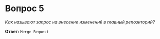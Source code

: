 # Вопрос 5

*Как называют запрос на внесение изменений в главный репозиторий?*

**Ответ:** `Merge Request`